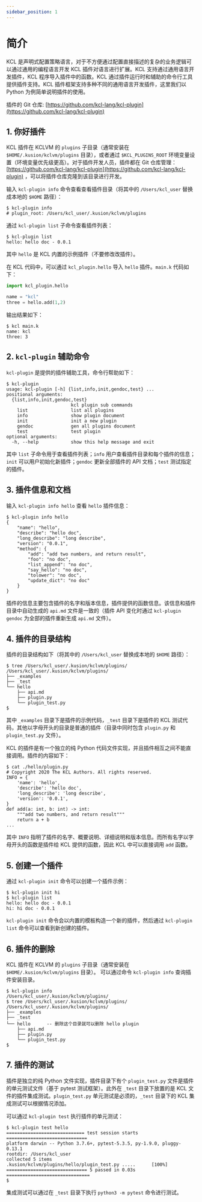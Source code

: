 ```yaml
---
sidebar_position: 1
---
```


# 简介

KCL 是声明式配置策略语言，对于不方便通过配置直接描述的复杂的业务逻辑可以通过通用的编程语言开发 KCL 插件对语言进行扩展。KCL 支持通过通用语言开发插件，KCL 程序导入插件中的函数。KCL 通过插件运行时和辅助的命令行工具提供插件支持。KCL 插件框架支持多种不同的通用语言开发插件，这里我们以 Python 为例简单说明插件的使用。

插件的 Git 仓库: [https://github.com/kcl-lang/kcl-plugin](https://github.com/kcl-lang/kcl-plugin)

## 1. 你好插件

KCL 插件在 KCLVM 的 `plugins` 子目录（通常安装在 `$HOME/.kusion/kclvm/plugins` 目录），或者通过 `$KCL_PLUGINS_ROOT` 环境变量设置（环境变量优先级更高）。对于插件开发人员，插件都在 Git 仓库管理： [https://github.com/kcl-lang/kcl-plugin](https://github.com/kcl-lang/kcl-plugin) ，可以将插件仓库克隆到该目录进行开发。

输入 `kcl-plugin info` 命令查看查看插件目录（将其中的 `/Users/kcl_user` 替换成本地的 `$HOME` 路径）：

```shell
$ kcl-plugin info
# plugin_root: /Users/kcl_user/.kusion/kclvm/plugins
```

通过 `kcl-plugin list` 子命令查看插件列表：

```shell
$ kcl-plugin list
hello: hello doc - 0.0.1
```

其中 `hello` 是 KCL 内置的示例插件（不要修改改插件）。

在 KCL 代码中，可以通过 `kcl_plugin.hello` 导入 `hello` 插件。`main.k` 代码如下：

```python
import kcl_plugin.hello

name = "kcl"
three = hello.add(1,2)
```

输出结果如下：

```shell
$ kcl main.k
name: kcl
three: 3
```

## 2. `kcl-plugin` 辅助命令

`kcl-plugin` 是提供的插件辅助工具，命令行帮助如下：

```shell
$ kcl-plugin
usage: kcl-plugin [-h] {list,info,init,gendoc,test} ...
positional arguments:
  {list,info,init,gendoc,test}
                        kcl plugin sub commands
    list                list all plugins
    info                show plugin document
    init                init a new plugin
    gendoc              gen all plugins document
    test                test plugin
optional arguments:
  -h, --help            show this help message and exit
```

其中 `list` 子命令用于查看插件列表；`info` 用户查看插件目录和每个插件的信息；`init` 可以用户初始化新插件；`gendoc` 更新全部插件的 API 文档；`test` 测试指定的插件。

## 3. 插件信息和文档

输入 `kcl-plugin info hello` 查看 `hello` 插件信息：

```shell
$ kcl-plugin info hello
{
    "name": "hello",
    "describe": "hello doc",
    "long_describe": "long describe",
    "version": "0.0.1",
    "method": {
        "add": "add two numbers, and return result",
        "foo": "no doc",
        "list_append": "no doc",
        "say_hello": "no doc",
        "tolower": "no doc",
        "update_dict": "no doc"
    }
}
```

插件的信息主要包含插件的名字和版本信息，插件提供的函数信息。该信息和插件目录中自动生成的 `api.md` 文件是一致的（插件 API 变化时通过 `kcl-plugin gendoc` 为全部的插件重新生成 `api.md` 文件）。

## 4. 插件的目录结构

插件的目录结构如下（将其中的 `/Users/kcl_user` 替换成本地的 `$HOME` 路径）：

```shell
$ tree /Users/kcl_user/.kusion/kclvm/plugins/
/Users/kcl_user/.kusion/kclvm/plugins/
├── _examples
├── _test
└── hello
    ├── api.md
    ├── plugin.py
    └── plugin_test.py
$
```

其中 `_examples` 目录下是插件的示例代码，`_test` 目录下是插件的 KCL 测试代码，其他以字母开头的目录是普通的插件（目录中同时包含 `plugin.py` 和 `plugin_test.py` 文件）。

KCL 的插件是有一个独立的纯 Python 代码文件实现，并且插件相互之间不能直接调用。插件的内容如下：

```shell
$ cat ./hello/plugin.py 
# Copyright 2020 The KCL Authors. All rights reserved.
INFO = {
    'name': 'hello',
    'describe': 'hello doc',
    'long_describe': 'long describe',
    'version': '0.0.1',
}
def add(a: int, b: int) -> int:
    """add two numbers, and return result"""
    return a + b
...
```

其中 `INFO` 指明了插件的名字、概要说明、详细说明和版本信息。而所有名字以字母开头的函数是插件给 KCL 提供的函数，因此 KCL 中可以直接调用 `add` 函数。

## 5. 创建一个插件

通过 `kcl-plugin init` 命令可以创建一个插件示例：

```
$ kcl-plugin init hi
$ kcl-plugin list
hello: hello doc - 0.0.1
hi: hi doc - 0.0.1
```

`kcl-plugin init` 命令会以内置的模板构造一个新的插件，然后通过 `kcl-plugin list` 命令可以查看到新创建的插件。

## 6. 插件的删除

KCL 插件在 KCLVM 的 `plugins` 子目录（通常安装在 `$HOME/.kusion/kclvm/plugins` 目录）。
可以通过命令 `kcl-plugin info` 查询插件安装目录。

```shell
$ kcl-plugin info
/Users/kcl_user/.kusion/kclvm/plugins/
$ tree /Users/kcl_user/.kusion/kclvm/plugins/
/Users/kcl_user/.kusion/kclvm/plugins/
├── _examples
├── _test
└── hello      -- 删除这个目录就可以删除 hello plugin
    ├── api.md
    ├── plugin.py
    └── plugin_test.py
$
```

## 7. 插件的测试

插件是独立的纯 Python 文件实现，插件目录下有个 `plugin_test.py` 文件是插件的单元测试文件（基于 pytest 测试框架）。此外在 `_test` 目录下放置的是 KCL 文件的插件集成测试。`plugin_test.py` 单元测试是必须的，`_test` 目录下的 KCL 集成测试可以根据情况添加。

可以通过 `kcl-plugin test` 执行插件的单元测试：

```shell
$ kcl-plugin test hello
============================= test session starts ==============================
platform darwin -- Python 3.7.6+, pytest-5.3.5, py-1.9.0, pluggy-0.13.1
rootdir: /Users/kcl_user
collected 5 items
.kusion/kclvm/plugins/hello/plugin_test.py .....      [100%]
============================== 5 passed in 0.03s ===============================
$
```

集成测试可以通过在 `_test` 目录下执行 `python3 -m pytest` 命令进行测试。
